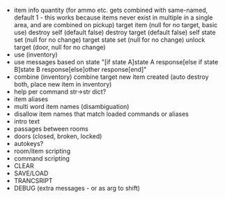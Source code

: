 - item info
        quantity (for ammo etc. gets combined with same-named, default 1 - this works because items never exist in multiple in a single area, and are combined on pickup)
        target item (null for no target, basic use)
        destroy self (default false)
        destroy target (default false)
        self state set (null for no change)
        target state set (null for no change)
        unlock target (door, null for no change)
- use (inventory)
- use messages based on state
        "[if state A]state A response[else if state B]state B response[else]other response[end]"
- combine (inventory)
        combine target
        new item created
        (auto destroy both, place new item in inventory)
- help per command
    str->str dict?
- item aliases
- multi word item names (disambiguation)
- disallow item names that match loaded commands or aliases
- intro text
- passages between rooms
- doors (closed, broken, locked)
- autokeys?
- room/item scripting
- command scripting
- CLEAR
- SAVE/LOAD
- TRANCSRIPT
- DEBUG (extra messages - or as arg to shift)